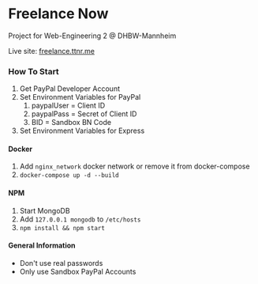 # Freelance Now

Project for Web-Engineering 2 @ DHBW-Mannheim

Live site: [freelance.ttnr.me](https://freelance.ttnr.me)

### How To Start

1. Get PayPal Developer Account
2. Set Environment Variables for PayPal
    1. paypalUser = Client ID
    2. paypalPass = Secret of Client ID
    3. BID = Sandbox BN Code
3. Set Environment Variables for Express

#### Docker
1. Add `nginx_network` docker network or remove it from docker-compose
2. `docker-compose up -d --build`

#### NPM

1. Start MongoDB
2. Add `127.0.0.1 mongodb` to `/etc/hosts`
3. `npm install && npm start`


#### General Information
- Don't use real passwords
- Only use Sandbox PayPal Accounts
